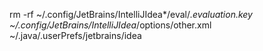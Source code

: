rm -rf ~/.config/JetBrains/IntelliJIdea*/eval/*.evaluation.key ~/.config/JetBrains/IntelliJIdea*/options/other.xml ~/.java/.userPrefs/jetbrains/idea
